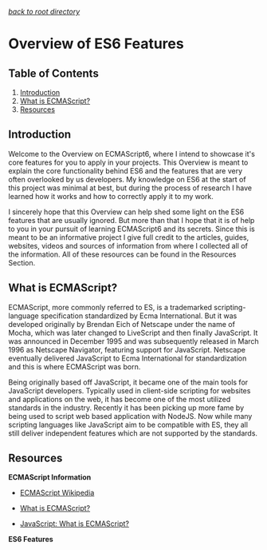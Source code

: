 *[back to root directory](../../../)*

# Overview of ES6 Features

## Table of Contents

1. [Introduction](#intro)
2. [What is ECMAScript?](#whatIsECMA)
3. [Resources](#resources)

<a name="intro"></a>
## Introduction

Welcome to the Overview on ECMAScript6, where I intend to showcase it's core features for you to apply in your projects. This Overview is meant to explain the core functionality behind ES6 and the features that are very often overlooked by us developers. My knowledge on ES6 at the start of this project was minimal at best, but during the process of research I have learned how it works and how to correctly apply it to my work.

I sincerely hope that this Overview can help shed some light on the ES6 features that are usually ignored. But more than that I hope that it is of help to you in your pursuit of learning ECMAScript6 and its secrets. Since this is meant to be an informative project I give full credit to the articles, guides, websites, videos and sources of information from where I collected all of the information. All of these resources can be found in the Resources Section.

<a name="whatIsECMA"></a>
## What is ECMAScript?

ECMAScript, more commonly referred to ES, is a trademarked scripting-language specification standardized by Ecma International. But it was developed originally by Brendan Eich of Netscape under the name of Mocha, which was later changed to LiveScript and then finally JavaScript. It was announced in December 1995 and was subsequently released in March 1996 as Netscape Navigator, featuring support for JavaScript. Netscape eventually delivered JavaScript to Ecma International for standardization and this is where ECMAScript was born.

Being originally based off JavaScript, it became one of the main tools for JavaScript developers. Typically used in client-side scripting for websites and applications on the web, it has become one of the most utilized standards in the industry. Recently it has been picking up more fame by being used to script web based application with NodeJS. Now while many scripting languages like JavaScript aim to be compatible with ES, they all still deliver independent features which are not supported by the standards.

<a name="resources"></a>
## Resources

**ECMAScript Information**

- [ECMAScript Wikipedia](https://en.wikipedia.org/wiki/ECMAScript)

- [What is ECMAScript?](http://stackoverflow.com/questions/4269150/what-is-ecmascript)

- [JavaScript: What is ECMAScript?](http://www.programmerinterview.com/index.php/javascript/javascript-what-is-ecmascript/)

**ES6 Features**
